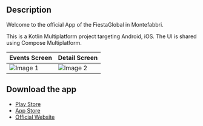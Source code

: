 ## Description
Welcome to the official App of the FiestaGlobal in Montefabbri. 

This is a Kotlin Multiplatform project targeting Android, iOS. The UI is shared using Compose Multiplatform. 

| Events Screen | Detail Screen |
|---------|---------|
| ![Image 1](https://github.com/user-attachments/assets/18d729ee-d625-4fa4-870e-427001c70426) | ![Image 2](https://github.com/user-attachments/assets/803530b4-4f31-4a97-893d-990776658ff1) |



## Download the app
- [Play Store]([url](https://play.google.com/store/apps/details?id=org.gianlucaveschi.fiestaglobal&pcampaignid=web_share&pli=1))
- [App Store]([url](https://apps.apple.com/it/app/fiesta-global/id6747587552))
- [Official Website]([url](https://www.fiestaglobal.it/))
